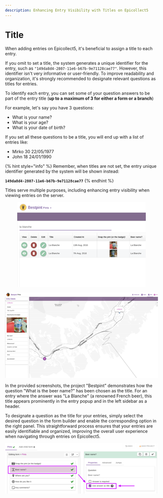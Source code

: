 ```yaml
---
description: Enhancing Entry Visibility with Titles on Epicollect5
---
```


# Title

When adding entries on Epicollect5, it's beneficial to assign a title to each entry.&#x20;

If you omit to set a title, the system generates a unique identifier for the entry, such as `"149da8d4-2807-11e6-b67b-9e71128cae77"`. However, this identifier isn't very informative or user-friendly. To improve readability and organization, it's strongly recommended to designate relevant questions as titles for entries.

To identify each entry, you can set some of your question answers to be part of the entry title (**up to a maximum of 3 for either a form or a branch**)

For example, let's say you have 3 questions:

* What is your name?
* What is your age?
* What is your date of birth?

If you set all these questions to be a title, you will end up with a list of entries like:

* Mirko 30 22/05/1977
* John 18 24/01/1990

{% hint style="info" %}
Remember, when titles are not set, the entry unique identifier generated by the system will be shown instead:&#x20;

**`149da8d4-2807-11e6-b67b-9e71128cae77`**&#x20;
{% endhint %}

Titles serve multiple purposes, including enhancing entry visibility when viewing entries on the server.

<figure><img src="../.gitbook/assets/Screenshot 2024-05-22 at 14.15.20.png" alt=""><figcaption></figcaption></figure>

![](../.gitbook/assets/title-on-map.png)

&#x20;In the provided screenshots, the project "Bestpint" demonstrates how the question "What is the beer name?" has been chosen as the title. For an entry where the answer was "La Blanche" (a renowned French beer), this title appears prominently in the entry popup and in the left sidebar as a header.

To designate a question as the title for your entries, simply select the desired question in the form builder and enable the corresponding option in the right panel. This straightforward process ensures that your entries are easily identifiable and organized, improving the overall user experience when navigating through entries on Epicollect5.

![](../.gitbook/assets/title-on-map-2.png)
